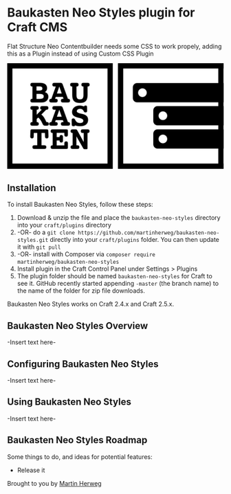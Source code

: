 # Baukasten Neo Styles plugin for Craft CMS

Flat Structure Neo Contentbuilder needs some CSS to work propely, adding this as a Plugin instead of using Custom CSS Plugin

![Screenshot](resources/screenshots/plugin_logo.png)

## Installation

To install Baukasten Neo Styles, follow these steps:

1. Download & unzip the file and place the `baukasten-neo-styles` directory into your `craft/plugins` directory
2.  -OR- do a `git clone https://github.com/martinherweg/baukasten-neo-styles.git` directly into your `craft/plugins` folder.  You can then update it with `git pull`
3.  -OR- install with Composer via `composer require martinherweg/baukasten-neo-styles`
4. Install plugin in the Craft Control Panel under Settings > Plugins
5. The plugin folder should be named `baukasten-neo-styles` for Craft to see it.  GitHub recently started appending `-master` (the branch name) to the name of the folder for zip file downloads.

Baukasten Neo Styles works on Craft 2.4.x and Craft 2.5.x.

## Baukasten Neo Styles Overview

-Insert text here-

## Configuring Baukasten Neo Styles

-Insert text here-

## Using Baukasten Neo Styles

-Insert text here-

## Baukasten Neo Styles Roadmap

Some things to do, and ideas for potential features:

* Release it

Brought to you by [Martin Herweg](https://martinherweg.de)
